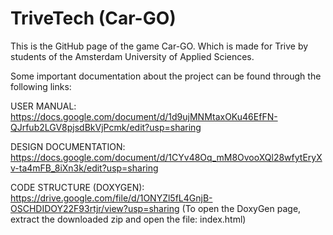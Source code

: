 # TriveTech (Car-GO)

This is the GitHub page of the game Car-GO. Which is made for Trive by students of the Amsterdam University of Applied Sciences.

Some important documentation about the project can be found through the following links:

USER MANUAL:
https://docs.google.com/document/d/1d9ujMNMtaxOKu46EfFN-QJrfub2LGV8pjsdBkVjPcmk/edit?usp=sharing

DESIGN DOCUMENTATION:
https://docs.google.com/document/d/1CYv48Oq_mM8OvooXQl28wfytEryXv-ta4mFB_8iXn3k/edit?usp=sharing

CODE STRUCTURE (DOXYGEN):
https://drive.google.com/file/d/1ONYZl5fL4GnjB-OSCHDIDOY22F93rtjr/view?usp=sharing
(To open the DoxyGen page, extract the downloaded zip and open the file: index.html) 

